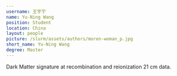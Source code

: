 ```yaml
---
username: 王宇宁
name: Yu-Ning Wang
position: Student
location: China
layout: people
picture: /slurm/assets/authors/moren-woman_p.jpg
short_name: Yu-Ning Wang
degree: Master
---
```


Dark Matter signature at recombination and reionization 21 cm data.

